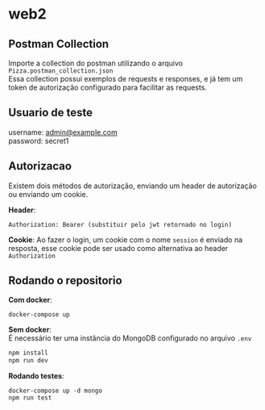 # web2

## Postman Collection
Importe a collection do postman utilizando o arquivo `Pizza.postman_collection.json`    
Essa collection possui exemplos de requests e responses, e já tem um token de autorização configurado para facilitar as requests.

## Usuario de teste
username: admin@example.com    
password: secret1


## Autorizacao
Existem dois métodos de autorização, enviando um header de autorização ou enviando um cookie.

**Header**:
```
Authorization: Bearer (substituir pelo jwt retornado no login)
```
**Cookie**:
Ao fazer o login, um cookie com o nome `session` é enviado na resposta, esse cookie pode ser usado como alternativa ao header `Authorization`

## Rodando o repositorio

**Com docker**:    
```
docker-compose up
```

**Sem docker**:    
É necessário ter uma instância do MongoDB configurado no arquivo `.env`
```sh
npm install
npm run dev
```

**Rodando testes**:    
```
docker-compose up -d mongo
npm run test
```

